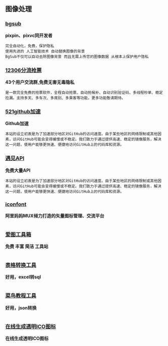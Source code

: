 

## 图像处理
### [bgsub](https://bgsub.cn/pages/#/about )
**pixpin、pixvc同开发者**
```
完全自动化，免费，保护隐私
使用先进的 人工智能技术 自动替换图像的背景
BgSub不仅可以自动去除图像背景 而且无需上传您的图像数据 从根本上保护用户隐私
```
### [12306分流抢票](https://www.bypass.cn/)
**43个用户交流群,免费无害无毒隐私**
```
是一款完全免费的抢票软件，全程自动抢票、自动抢候补、自动识别验证码、多线程秒单、稳定捡漏。支持多天、多车次、多席别、多乘客等功能，更多功能敬请期待。
```
### [521github加速](https://521github.com/download.php)
**Github加速**
```
本站的设立初衷是为了加速部分地区对GitHub的访问速度。由于某些地区的网络限制或其他因素，访问GitHub可能会变得缓慢或不稳定。我们致力于通过提供高速、稳定的镜像服务，解决这一问题，使用户能够更快速、便捷地访问GitHub上的代码库和资源。
```
### [遇见API](https://api.yujn.cn/)
**免费大量API**
```
本站的设立初衷是为了加速部分地区对GitHub的访问速度。由于某些地区的网络限制或其他因素，访问GitHub可能会变得缓慢或不稳定。我们致力于通过提供高速、稳定的镜像服务，解决这一问题，使用户能够更快速、便捷地访问GitHub上的代码库和资源。
```
### [iconfont](www.iconfont.cn/)
**阿里妈妈MUX倾力打造的矢量图标管理、交流平台**
```

```
### [爱图工具箱](https://www.itutool.com/)
**免费 丰富 简洁 工具站**
```

```
### [表格转换工具](https://tableconvert.com/)
**好用，excel转sql**
```

```
### [菜鸟教程工具](https://www.jyshare.com/front-end/53/)
**好用，json转换**
```

```
### [在线生成透明ICO图标](https://www.ico51.cn/)
**在线生成透明ICO图标**
```

```


